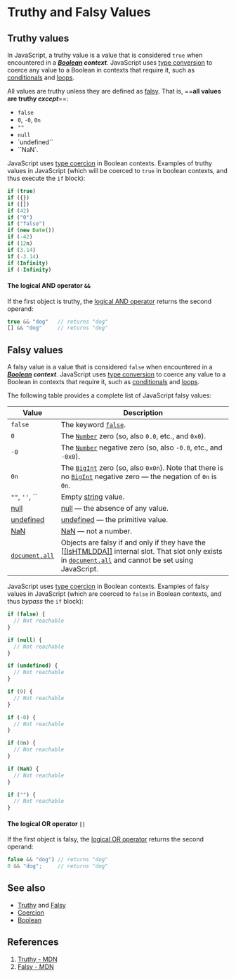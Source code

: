 # Truthy and Falsy Values

## Truthy values

In JavaScript, a truthy value is a value that is considered `true` when encountered in a _**[Boolean](https://developer.mozilla.org/en-US/docs/Glossary/Boolean) context**_.  JavaScript uses [type conversion](https://developer.mozilla.org/en-US/docs/Glossary/Type_Conversion) to coerce any value to a Boolean in contexts that require it, such as [conditionals](https://developer.mozilla.org/en-US/docs/Glossary/Conditional) and [loops](https://developer.mozilla.org/en-US/docs/Glossary/loop).

All values are truthy unless they are defined as [falsy](https://developer.mozilla.org/en-US/docs/Glossary/Falsy). That is, ==**all values are truthy _except_**==:

- `false`
-  `0`, `-0`, `0n`
-  `""`
-  `null`
-  `undefined``
- ``NaN`.

JavaScript uses [type coercion](https://developer.mozilla.org/en-US/docs/Glossary/Type_coercion) in Boolean contexts. Examples of truthy values in JavaScript (which will be coerced to `true` in boolean contexts, and thus execute the `if` block):

```js
if (true)
if ({})
if ([])
if (42)
if ("0")
if ("false")
if (new Date())
if (-42)
if (12n)
if (3.14)
if (-3.14)
if (Infinity)
if (-Infinity)
```

#### The logical AND operator `&&`

If the first object is truthy, the [logical AND operator](https://developer.mozilla.org/en-US/docs/Web/JavaScript/Reference/Operators/Logical_AND) returns the second operand:

```js
true && "dog"	// returns "dog"
[] && "dog"		// returns "dog"
```

## Falsy values

A falsy value is a value that is considered `false` when encountered in a _**[Boolean](https://developer.mozilla.org/en-US/docs/Glossary/Boolean) context**_. JavaScript uses [type conversion](https://developer.mozilla.org/en-US/docs/Glossary/Type_Conversion) to coerce any value to a Boolean in contexts that require it, such as [conditionals](https://developer.mozilla.org/en-US/docs/Glossary/Conditional) and [loops](https://developer.mozilla.org/en-US/docs/Glossary/loop).

The following table provides a complete list of JavaScript falsy values:

| Value                                                        | Description                                                  |
| ------------------------------------------------------------ | ------------------------------------------------------------ |
| `false`                                                      | The keyword [`false`](https://developer.mozilla.org/en-US/docs/Web/JavaScript/Reference/Lexical_grammar#future_reserved_keywords_in_older_standards). |
| `0`                                                          | The [`Number`](https://developer.mozilla.org/en-US/docs/Web/JavaScript/Reference/Global_Objects/Number) zero (so, also `0.0`, etc., and `0x0`). |
| `-0`                                                         | The [`Number`](https://developer.mozilla.org/en-US/docs/Web/JavaScript/Reference/Global_Objects/Number) negative zero (so, also `-0.0`, etc., and `-0x0`). |
| `0n`                                                         | The [`BigInt`](https://developer.mozilla.org/en-US/docs/Web/JavaScript/Reference/Global_Objects/BigInt) zero (so, also `0x0n`). Note that there is no [`BigInt`](https://developer.mozilla.org/en-US/docs/Web/JavaScript/Reference/Global_Objects/BigInt) negative zero — the negation of `0n` is `0n`. |
| `""`, `''`, ``                                               | Empty [string](https://developer.mozilla.org/en-US/docs/Web/JavaScript/Reference/Global_Objects/String) value. |
| [null](https://developer.mozilla.org/en-US/docs/Glossary/Null) | [ null](https://developer.mozilla.org/en-US/docs/Web/JavaScript/Reference/Operators/null) — the absence of any value. |
| [undefined](https://developer.mozilla.org/en-US/docs/Glossary/undefined) | [ undefined](https://developer.mozilla.org/en-US/docs/Web/JavaScript/Reference/Global_Objects/undefined) — the primitive value. |
| [NaN](https://developer.mozilla.org/en-US/docs/Glossary/NaN) | [NaN](https://developer.mozilla.org/en-US/docs/Web/JavaScript/Reference/Global_Objects/NaN) — not a number. |
| [`document.all`](https://developer.mozilla.org/en-US/docs/Web/API/Document/all) | Objects are falsy if and only if they have the [[[IsHTMLDDA\]]](https://tc39.es/ecma262/#sec-IsHTMLDDA-internal-slot) internal slot. That slot only exists in [`document.all`](https://developer.mozilla.org/en-US/docs/Web/API/Document/all) and cannot be set using JavaScript. |

JavaScript uses [type coercion](https://developer.mozilla.org/en-US/docs/Glossary/Type_coercion) in Boolean contexts. Examples of falsy values in JavaScript (which are coerced to `false` in Boolean contexts, and thus _bypass_ the `if` block):

```js
if (false) {
  // Not reachable
}

if (null) {
  // Not reachable
}

if (undefined) {
  // Not reachable
}

if (0) {
  // Not reachable
}

if (-0) {
  // Not reachable
}

if (0n) {
  // Not reachable
}

if (NaN) {
  // Not reachable
}

if ("") {
  // Not reachable
}
```

#### The logical OR operator `||`

If the first object is falsy, the [logical OR operator](https://developer.mozilla.org/en-US/docs/Web/JavaScript/Reference/Operators/Logical_OR) returns the second operand:

```js
false && "dog")	// returns "dog"
0 && "dog";		// returns "dog"
```

## See also

- [Truthy](https://developer.mozilla.org/en-US/docs/Glossary/Truthy) and [Falsy](https://developer.mozilla.org/en-US/docs/Glossary/Falsy)
- [Coercion](https://developer.mozilla.org/en-US/docs/Glossary/Type_coercion)
- [Boolean](https://developer.mozilla.org/en-US/docs/Glossary/Boolean)

## References

1. [Truthy - MDN](https://developer.mozilla.org/en-US/docs/Glossary/Truthy#:~:text=In%20JavaScript%2C%20a%20truthy%20value,type%20coercion%20in%20Boolean%20contexts.)
2. [Falsy - MDN](https://developer.mozilla.org/en-US/docs/Glossary/Falsy)